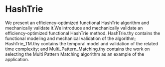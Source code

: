 # HashTrie
We present an efficiency-optimized functional HashTrie algorithm and mechanically validate it.We introduce and mechanically validate an efficiency-optimized functional HashTrie method. HashTrie.thy contains the functional modeling and mechanical validation of the algorithm; HashTrie_TM.thy contains the temporal model and validation of the related time complexity; and Multi_Pattern_Matching.thy contains the work on selecting the Multi Pattern Matching algorithm as an example of the application.
